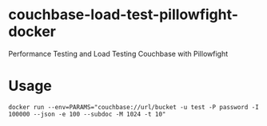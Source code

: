 # couchbase-load-test-pillowfight-docker

Performance Testing and Load Testing Couchbase with Pillowfight

# Usage

```script
docker run --env=PARAMS="couchbase://url/bucket -u test -P password -I 100000 --json -e 100 --subdoc -M 1024 -t 10"
```


